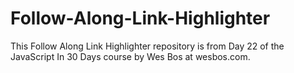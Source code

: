 # Follow-Along-Link-Highlighter
This Follow Along Link Highlighter repository is from Day 22 of the JavaScript In 30 Days course by Wes Bos at wesbos.com.
